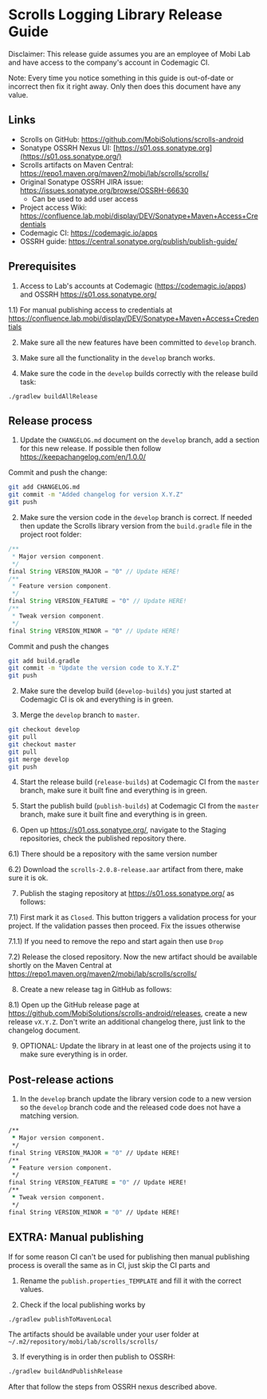 # Scrolls Logging Library Release Guide

Disclaimer: This release guide assumes you are an employee of Mobi Lab and have access to the company's account in Codemagic CI.

Note: Every time you notice something in this guide is out-of-date or incorrect then fix it right away. Only then does this document have any value.

## Links

- Scrolls on GitHub: https://github.com/MobiSolutions/scrolls-android
- Sonatype OSSRH Nexus UI: [https://s01.oss.sonatype.org](https://s01.oss.sonatype.org/)
- Scrolls artifacts on Maven Central: https://repo1.maven.org/maven2/mobi/lab/scrolls/scrolls/
- Original Sonatype OSSRH JIRA issue: https://issues.sonatype.org/browse/OSSRH-66630
  - Can be used to add user access
- Project access Wiki: https://confluence.lab.mobi/display/DEV/Sonatype+Maven+Access+Credentials
- Codemagic CI: https://codemagic.io/apps
- OSSRH guide: https://central.sonatype.org/publish/publish-guide/

## Prerequisites

1) Access to Lab's accounts at Codemagic (https://codemagic.io/apps) and OSSRH https://s01.oss.sonatype.org/

1.1) For manual publishing access to credentials at https://confluence.lab.mobi/display/DEV/Sonatype+Maven+Access+Credentials

2) Make sure all the new features have been committed to `develop` branch.

2) Make sure all the functionality in the `develop` branch works.

3) Make sure the code in the `develop` builds correctly with the release build task:

```
./gradlew buildAllRelease
```

## Release process

1) Update the `CHANGELOG.md` document on the `develop` branch, add a section for this new release. If possible then follow https://keepachangelog.com/en/1.0.0/

Commit and push the change:

```bash
git add CHANGELOG.md
git commit -m "Added changelog for version X.Y.Z"
git push
```

2) Make sure the version code in the `develop` branch is correct. If needed then update the Scrolls library version from the `build.gradle` file in the project root folder:

```groovy
/**
 * Major version component.
 */
final String VERSION_MAJOR = "0" // Update HERE!
/**
 * Feature version component.
 */
final String VERSION_FEATURE = "0" // Update HERE!
/**
 * Tweak version component.
 */
final String VERSION_MINOR = "0" // Update HERE!
```

Commit and push the changes

```bash
git add build.gradle
git commit -m "Update the version code to X.Y.Z"
git push
```

2) Make sure the develop build (`develop-builds`) you just started at Codemagic CI is ok and everything is in green.

3) Merge the `develop` branch to `master`.

```bash
git checkout develop
git pull
git checkout master
git pull
git merge develop
git push
```

4) Start the release build (`release-builds`) at Codemagic CI from the `master` branch, make sure it built fine and everything is in green.

5) Start the publish build (`publish-builds`) at Codemagic CI from the `master` branch, make sure it built fine and everything is in green.

6) Open up  https://s01.oss.sonatype.org/, navigate to the Staging repositories, check the published repository there. 

6.1) There should be a repository with the same version number

6.2) Download the `scrolls-2.0.8-release.aar` artifact from there, make sure it is ok. 

7) Publish the staging repository at  https://s01.oss.sonatype.org/ as follows:

7.1) First mark it as `Closed`. This button triggers a validation process for your project. If the validation passes then proceed. Fix the issues otherwise 

7.1.1) If you need to remove the repo and start again then use `Drop`

7.2) Release the closed repository. Now the new artifact should be available shortly on the Maven Central at https://repo1.maven.org/maven2/mobi/lab/scrolls/scrolls/

8) Create a new release tag in GitHub as follows:

8.1) Open up the GitHub release page at https://github.com/MobiSolutions/scrolls-android/releases, create a new release `vX.Y.Z`. Don't write an additional changelog there, just link to the changelog document.

9) OPTIONAL: Update the library in at least one of the projects using it to make sure everything is in order.

## Post-release actions

1) In the `develop` branch update the library version code to a new version so the `develop` branch code and the released code does not have a matching version.

```clojure
/**
 * Major version component.
 */
final String VERSION_MAJOR = "0" // Update HERE!
/**
 * Feature version component.
 */
final String VERSION_FEATURE = "0" // Update HERE!
/**
 * Tweak version component.
 */
final String VERSION_MINOR = "0" // Update HERE!
```

## EXTRA: Manual publishing

If for some reason CI can't be used for publishing then manual publishing process is overall the same as in CI, just skip the CI parts and

1) Rename the `publish.properties_TEMPLATE` and fill it with the correct values.

2) Check if the local publishing works by

```bash
./gradlew publishToMavenLocal
```

The artifacts should be available under your user folder at `~/.m2/repository/mobi/lab/scrolls/scrolls/`

3) If everything is in order then publish to OSSRH:

```bash
./gradlew buildAndPublishRelease
```

After that follow the steps from OSSRH nexus described above.